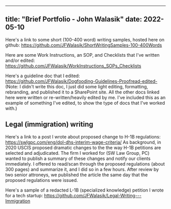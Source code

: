 
---
title: "Brief Portfolio - John Walasik"
date: 2022-05-10
---

Here's a link to some short (100-400 word) writing samples, hosted here on github: https://github.com/JFWalasik/ShortWritingSamples-100-400Words

Here are some Work Instructions, an SOP, and Checklists that I've written and/or edited: https://github.com/JFWalasik/WorkInstructions_SOPs_Checklists

Here's a guideline doc that I edited: https://github.com/JFWalasik/Dogfooding-Guidelines-Proofread-edited- (Note: I didn't write this doc, I just did some light editing, formatting, rebranding, and published it to a SharePoint site. All the other docs linked here were written or re-written/heavily edited by me. I've included this as an example of something I've edited, to show the type of docs that I've worked with.)

## Legal (immigration) writing

Here's a link to a post I wrote about proposed change to H-1B regulations: https://swlgpc.com/eng/dol-dhs-interim-wage-criteria/ As background, in 2020 USCIS proposed dramatic changes to the the way H-1B petitions are selected and adjudicated. The firm I worked for (SW Law Group, PC) wanted to publish a summary of these changes and notify our clients immediately. I offered to read/scan through the proposed regulations (about 300 pages) and summarize it, and I did so in a few hours. After review by two senior attroneys, we published the article the same day that the proposed regulations were issued.

Here's a sample of a redacted L-1B (specialized knowledge) petition I wrote for a tech startup: https://github.com/JFWalasik/Legal-Writing---Immigration

